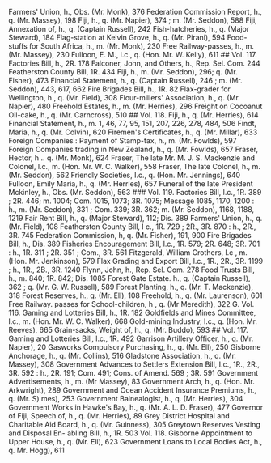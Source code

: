 Farmers' Union, h., Obs. (Mr. Monk), 376 Federation Commission Report, h., q. (Mr. Massey), 198 Fiji, h., q. (Mr. Napier), 374 ; m. (Mr. Seddon), 588 Fiji, Annexation of, h., q. (Captain Russell), 242 Fish-hatcheries, h., q. (Major Steward), 184 Flag-station at Kelvin Grove, h., q. (Mr. Pirani), 594 Food-stuffs for South Africa, h., m. (Mr. Monk), 230 Free Railway-passes, h., m. (Mr. Massey), 230 Fulloon, E. M., l.c., q. (Hon. Mr. W. Kelly), 611 ## Vol. 117. Factories Bill, h., 2R. 178 Falconer, John, and Others, h., Rep. Sel. Com. 244 Featherston County Bill, 1R. 434 Fiji, h., m. (Mr. Seddon), 296; q. (Mr. Fisher), 473 Financial Statement, h., q. (Captain Russell), 246 ; m. (Mr. Seddon), 443, 617, 662 Fire Brigades Bill, h., 1R. 82 Flax-grader for Wellington, h., q. (Mr. Field), 308 Flour-millers' Association, h., q. (Mr. Napier), 480 Freehold Estates, h., m. (Mr. Herries), 296 Freight on Cocoanut Oil-cake, h., q. (Mr. Carncross), 510 ## Vol. 118. Fiji, h., q. (Mr. Herries), 614 Financial Statement, h., m. 1, 46, 77, 95, 151, 207, 226, 278, 484, 506 Findt, Maria, h., q. (Mr. Colvin), 620 Firemen's Certificates, h., q. (Mr. Millar), 633 Foreign Companies : Payment of Stamp-tax, h., m. (Mr. Fowlds), 597 Foreign Companies trading in New Zealand, h., q. (Mr. Fowlds), 657 Fraser, Hector, h .. q. (Mr. Monk), 624 Fraser, The late Mr. M. J. S. Mackenzie and Colonel, l.c., m. (Hon. Mr. W. C. Walker), 558 Fraser, The late Colonel, h., m. (Mr. Seddon), 562 Friendly Societies, I.c., q. (Hon. Mr. Jennings), 640 Fulloon, Emily Maria, h., q. (Mr. Herries), 657 Funeral of the late President Mckinley, h., Obs. (Mr. Seddon), 563 ### Vol. 119. Factories Bill, l.c., 1R. 389 ; 2R. 446; m. 1004; Com. 1015, 1073; 3R. 1075; Message 1085, 1170, 1200 : h., m. (Mr. Seddon), 331 ; Com. 339; 3R. 362; m. (Mr. Seddon), 1168, 1188, 1219 Fair Rent Bill, h., q. (Major Steward), 112; Dis. 389 Farmers' Union, h., q. (Mr. Field), 108 Featherston County Bill, l c., 1R. 729 ; 2R., 3R. 870 : h., 2R., 3R. 745 Federation Commission, h, q. (Mr. Fisher), 191, 900 Fire Brigades Bill, h., Dis. 389 Fisheries Encouragement Bill, l.c., 1R. 579; 2R. 648; 3R. 701 : h., 1R. 311 ; 2R. 351 ; Com., 3R. 561 Fitzgerald, William Crothers, l.c , m. (Hon. Mr. Jenkinson), 579 Flax Grading and Export Bill, l.c., 1R., 2R., 3R. 1199 ; h., 1R., 2B., 3R. 1240 Flynn, John, h., Rep. Sel. Com. 278 Food Trusts Bill, h., m. 840; 1R. 842; Dis. 1085 Forest Gate Estate. h., q. (Captain Russell), 362 ; q. (Mr. G. W. Russell), 589 Forest Planting, h., q. (Mr. T. Mackenzie), 318 Forest Reserves, h., q. (Mr. Ell), 108 Freehold, h., q. (Mr. Laurenson), 601 Free Railway. passes for School-children, h , q. (Mr Meredith), 322 G. Vol. 116. Gaming and Lotteries Bill, h., 1R. 182 Goldfields and Mines Committee, l.c., m. (Hon. Mr. W. C. Walker), 668 Gold-mining Industry, l.c., q. (Hon. Mr. Reeves), 665 Grain-sacks, Weight of, h., q. (Mr. Buddo), 593 ## Vol. 117. Gaming and Lotteries Bill, l.c., 1R. 492 Garrison Artillery Officer, h., q. (Mr. Napier), 20 Gasworks Compulsory Purchasing, h., q. (Mr. Ell), 250 Gisborne Anchorage, h., q. (Mr. Collins), 516 Gladstone Association, h., q. (Mr. Massey), 308 Government Advances to Settlers Extension Bill, I.c., 1R., 2R., 3R. 592 : h., 2R. 191; Com. 491; Cons. of Amend. 569 ; 3R. 591 Government Advertisements, h., m. (Mr Massey), 83 Government Arch, h., q. (Hon. Mr. Arkwright), 289 Government and Ocean Accident Insurance Premiums, h., q. (Mr. S) mes), 253 Government Balnealogist, h., q. (Mr. Herries), 304 Government Works in Hawke's Bay, h., q. (Mr. A. L. D. Fraser), 477 Governor of Fiji, Speech of, h., q. (Mr. Herries), 89 Grey District Hospital and Charitable Aid Board, h., q. (Mr. Guinness), 305 Greytown Reserves Vesting and Disposal En- abling Bill, h., 1R. 503 Vol. 118. Gisborne Appointment to Upper House, h., q. (Mr. Ell), 623 Government Loans to Local Bodies Act, h., q. Mr. Hogg), 611 
